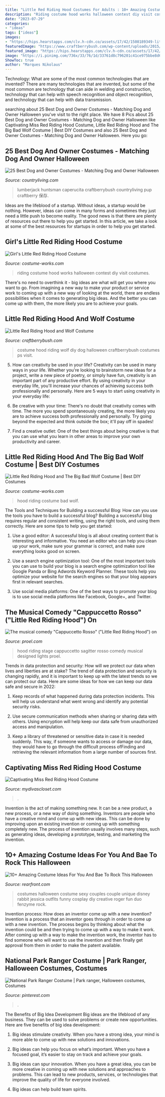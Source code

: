```yaml
---
title: "Little Red Riding Hood Costumes For Adults : 10+ Amazing Costume Ideas For You And Bae To Rock This Halloween"
description: "Riding costume hood works halloween contest diy visit costumes"
date: "2023-07-29"
categories:
- "ideas"
tags: ["ideas"]
images:
- "https://hips.hearstapps.com/clv.h-cdn.co/assets/17/42/1508189349-littleredcostumecraftberrybush-14.jpg?crop=1.0xw:1xh;center,top&amp;resize=480:*"
featuredImage: "https://www.craftberrybush.com/wp-content/uploads/2015/10/littleredpinimage.jpg"
featured_image: "https://hips.hearstapps.com/clv.h-cdn.co/assets/17/42/1508189349-littleredcostumecraftberrybush-14.jpg?crop=1.0xw:1xh;center,top&amp;resize=480:*"
image: "https://i.pinimg.com/736x/33/76/1d/33761d8c796201c41ce975bbe8d6625f.jpg"
ShowToc: true
author: "Marques Nikolaus"
---
```



Technology: What are some of the most common technologies that are invented?
There are many technologies that are invented, but some of the most common are technology that can aide in welding and construction, technology that can help with speech recognition and object recognition, and technology that can help with data transmission.

	

		
searching about 25 Best Dog and Owner Costumes - Matching Dog and Owner Halloween you've visit to the right place. We have 8 Pics about 25 Best Dog and Owner Costumes - Matching Dog and Owner Halloween like Captivating Miss Red Riding Hood Costume, Little Red Riding Hood and The Big Bad Wolf Costume | Best DIY Costumes and also 25 Best Dog and Owner Costumes - Matching Dog and Owner Halloween. Here you go:
		
    
## 25 Best Dog And Owner Costumes - Matching Dog And Owner Halloween

<img loading=lazy src="https://hips.hearstapps.com/clv.h-cdn.co/assets/17/42/1508189349-littleredcostumecraftberrybush-14.jpg?crop=1.0xw:1xh;center,top&amp;resize=480:*" onerror="this.onerror=null;this.src='https://tse2.mm.bing.net/th?id=OIP.DeP28J0ISMUWFSDCW5zblgHaLH&amp;pid=15.1';" alt="25 Best Dog and Owner Costumes - Matching Dog and Owner Halloween">

_Source: countryliving.com_

>lumberjack huntsman caperucita craftberrybush countryliving pup craftberry 保存. 

	

Ideas are the lifeblood of a startup. Without ideas, a startup would be nothing. However, ideas can come in many forms and sometimes they just need a little push to become reality. The good news is that there are plenty of resources out there to help you get started. In this article, we take a look at some of the best resources for startups in order to help you get started.

    
## Girl&#039;s Little Red Riding Hood Costume

<img loading=lazy src="http://photos.costume-works.com/full/little_red_riding_hood28.jpg" onerror="this.onerror=null;this.src='https://tse4.mm.bing.net/th?id=OIP.N9F5vP3mNW0oR_WSYRn0GgHaKa&amp;pid=15.1';" alt="Girl&#039;s Little Red Riding Hood Costume">

_Source: costume-works.com_

>riding costume hood works halloween contest diy visit costumes. 

	

There's no need to overthink it - big ideas are what will get you where you want to go. From imagining a new way to make your product or service work to coming up with a new way of looking at the world, there are endless possibilities when it comes to generating big ideas. And the better you can come up with them, the more likely you are to achieve your goals.

    
## Little Red Riding Hood And Wolf Costume

<img loading=lazy src="https://www.craftberrybush.com/wp-content/uploads/2015/10/littleredpinimage.jpg" onerror="this.onerror=null;this.src='https://tse3.mm.bing.net/th?id=OIP.G2TXJcj0Rsjcw74EA9ICHAHaRr&amp;pid=15.1';" alt="Little Red Riding Hood and Wolf Costume">

_Source: craftberrybush.com_

>costume hood riding wolf diy dog halloween craftberrybush costumes ps visit. 

	

5. How can creativity be used in your life?
Creativity can be used in many ways in your life. Whether you're looking to brainstorm new ideas for a project, write a new piece of poetry, or simply have fun, creativity is an important part of any productive effort. By using creativity in your everyday life, you'll increase your chances of achieving success both professionally and personally. Here are 5 ways to start using creativity in your everyday life:
1. Be creative with your time: There's no doubt that creativity comes with time. The more you spend spontaneously creating, the more likely you are to achieve success both professionally and personally. Try going beyond the expected and think outside the box; it'll pay off in spades!

2. Find a creative outlet: One of the best things about being creative is that you can use what you learn in other areas to improve your own productivity and career.

    
## Little Red Riding Hood And The Big Bad Wolf Costume | Best DIY Costumes

<img loading=lazy src="https://photos.costume-works.com/full/little_red_riding_hood_and_the_big_bad_wolf48.jpg" onerror="this.onerror=null;this.src='https://tse2.mm.bing.net/th?id=OIP.xPy4Ae11ylKaBYRzot1legHaJ4&amp;pid=15.1';" alt="Little Red Riding Hood and The Big Bad Wolf Costume | Best DIY Costumes">

_Source: costume-works.com_

>hood riding costume bad wolf. 

	

The Tools and Techniques for Building a successful Blog: How can you use the tools you have to build a successful blog?
Building a successful blog requires regular and consistent writing, using the right tools, and using them correctly. Here are some tips to help you get started:
1. Use a good editor: A successful blog is all about creating content that is interesting and informative. You need an editor who can help you clean up your work, make sure your grammar is correct, and make sure everything looks good on screen.

2. Use a search engine optimization tool: One of the most important tools you can use to build your blog is a search engine optimization tool like Google Panda or Bing Adwords Keyword Planner. These tools help you optimize your website for the search engines so that your blog appears first in relevant searches.

3. Use social media platforms: One of the best ways to promote your blog is to use social media platforms like Facebook, Google+, and Twitter.

    
## The Musical Comedy &quot;Cappuccetto Rosso&quot; (&quot;Little Red Riding Hood&quot;) On

<img loading=lazy src="https://www.proel.com/image/data/news/proel/2014/70/cappuccettorosso_14.jpg" onerror="this.onerror=null;this.src='https://tse1.mm.bing.net/th?id=OIP.nH_NAKr3WpmHngn7FL7U5wHaEw&amp;pid=15.1';" alt="The musical comedy &quot;Cappuccetto Rosso&quot; (&quot;Little Red Riding Hood&quot;) on">

_Source: proel.com_

>hood riding stage cappuccetto sagitter rosso comedy musical designed lights proel. 

	

Trends in data protection and security: How will we protect our data when lives and liberties are at stake?
The trend of data protection and security is changing rapidly, and it is important to keep up with the latest trends so we can protect our data. Here are some ideas for how we can keep our data safe and secure in 2022:
1. Keep records of what happened during data protection incidents. This will help us understand what went wrong and identify any potential security risks.

2. Use secure communication methods when sharing or sharing data with others. Using encryption will help keep our data safe from unauthorized access and manipulation.

3. Keep a library of threatened or sensitive data in case it is needed suddenly. This way, if someone wants to access or damage our data, they would have to go through the difficult process ofFinding and retrieving the relevant information from a large number of sources first.


    
## Captivating Miss Red Riding Hood Costume

<img loading=lazy src="https://sep.yimg.com/ay/mydivascloset/captivating-miss-red-riding-hood-costume-17.jpg" onerror="this.onerror=null;this.src='https://tse3.mm.bing.net/th?id=OIP.YhA-HZ_m0ta8f-ethOeREgHaKf&amp;pid=15.1';" alt="Captivating Miss Red Riding Hood Costume">

_Source: mydivascloset.com_

>. 

	

Invention is the act of making something new. It can be a new product, a new process, or a new way of doing something. Inventors are people who have a creative mind and come up with new ideas. This can be done by improving upon an existing invention or coming up with something completely new. The process of invention usually involves many steps, such as generating ideas, developing a prototype, testing, and marketing the invention.

    
## 10+ Amazing Costume Ideas For You And Bae To Rock This Halloween

<img loading=lazy src="https://www.rearfront.com/wp-content/uploads/2017/09/10-23.jpg" onerror="this.onerror=null;this.src='https://tse4.mm.bing.net/th?id=OIP.LQHaYRWxgG84ugoDKMWpCQDMEy&amp;pid=15.1';" alt="10+ Amazing Costume Ideas For You And Bae To Rock This Halloween">

_Source: rearfront.com_

>costumes halloween costume sexy couples couple unique disney rabbit jessica outfits funny cosplay diy creative roger fun duo fenzyme rock. 

	

Invention process: How does an inventor come up with a new invention?
Invention is a process that an inventor goes through in order to come up with a new invention. The process begins by thinking about what the invention could be and then trying to come up with a way to make it work. After coming up with a way to make the invention work, the inventor has to find someone who will want to use the invention and then finally get approval from them in order to make the patent available.

    
## National Park Ranger Costume | Park Ranger, Halloween Costumes, Costumes

<img loading=lazy src="https://i.pinimg.com/736x/33/76/1d/33761d8c796201c41ce975bbe8d6625f.jpg" onerror="this.onerror=null;this.src='https://tse2.mm.bing.net/th?id=OIP.1UhIcEoyAr3IIBCfoLal7wHaJ3&amp;pid=15.1';" alt="National Park Ranger Costume | Park ranger, Halloween costumes, Costumes">

_Source: pinterest.com_

>. 

	

The Benefits of Big Idea Development
Big ideas are the lifeblood of any business. They can be used to solve problems or create new opportunities. Here are five benefits of big idea development:
1. Big ideas stimulate creativity. When you have a strong idea, your mind is more able to come up with new solutions and innovations.

2. Big ideas can help you focus on what’s important. When you have a focused goal, it’s easier to stay on track and achieve your goals.

3. Big ideas can spur innovation. When you have a great idea, you can be more creative in coming up with new solutions and approaches to problems. This can lead to new products, services, or technologies that improve the quality of life for everyone involved.

4. Big ideas can help build team spirits.


